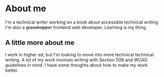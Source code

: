 # About me
I'm a technical writer working on a book about accessible technical writing. I'm also a ~~grasshopper~~ frontend web developer. Learning is my thing.

## A little more about me

I work in higher ed, but I'm looking to move into more technical technical writing. A lot of my work involves writing with Section 508 and WCAG guidelines in mind. I have some thoughts about how to make my work better.



<!---
gamma-quadrant/gamma-quadrant is a ✨ special ✨ repository because its `README.md` (this file) appears on your GitHub profile.
You can click the Preview link to take a look at your changes.
--->
